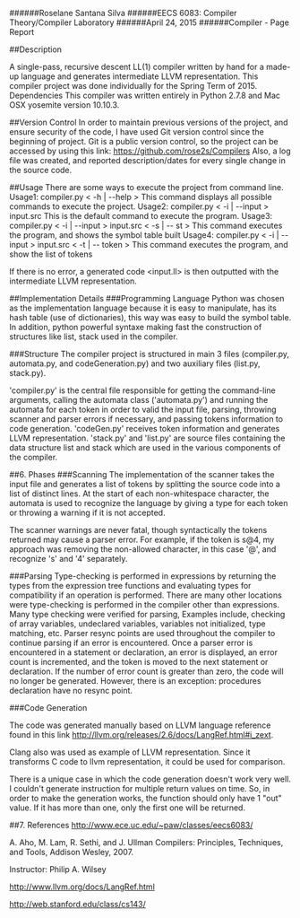 ######Roselane Santana Silva
######EECS 6083: Compiler Theory/Compiler Laboratory
######April 24, 2015
######Compiler - Page Report

##Description

A single-pass, recursive descent LL(1) compiler written by hand for a made-up language and generates intermediate LLVM representation. This compiler project was done individually for the Spring Term of 2015.
Dependencies
This compiler was written entirely in Python 2.7.8 and Mac OSX yosemite version 10.10.3.

##Version Control
In order to maintain previous versions of the project, and ensure security of the code, I have used Git version control since the beginning of project. Git is a public version control, so the project can be accessed by using this link: https://github.com/rose2s/Compilers
Also, a log file was created, and reported description/dates for every single change in the source code.

##Usage
There are some ways to execute the project from command line.
Usage1: compiler.py < -h | --help >
This command displays all possible commands to execute the project.
Usage2: compiler.py < -i | --input > input.src 
This is the default command to execute the program.
Usage3: compiler.py < -i | --input > input.src < -s | -- st >
This command executes the program, and shows the symbol table built
Usage4: compiler.py < -i | --input > input.src < -t | -- token >
This command executes the program, and show the list of tokens

If there is no error, a generated code <input.ll> is then outputted with the intermediate LLVM representation. 

##Implementation Details
###Programming Language
Python was chosen as the implementation language because it is easy to manipulate, has its hash table (use of dictionaries), this way was easy to build the symbol table. In addition, python powerful syntaxe making fast the construction of structures like list, stack used in the compiler.

###Structure
The compiler project is structured in main 3 files (compiler.py, automata.py, and codeGeneration.py)  and two auxiliary files (list.py, stack.py).

'compiler.py' is the central file responsible for getting the command-line arguments, calling the automata class ('automata.py') and running the automata for each token in order to valid the input file, parsing, throwing scanner and parser errors if necessary, and passing tokens information to code generation. 
'codeGen.py' receives token information and generates LLVM representation. 
'stack.py' and 'list.py' are source files containing the data structure list and stack which are used in the various components of the compiler.

##6. Phases
###Scanning
The implementation of the scanner takes the input file and generates a list of tokens by splitting the source code into a list of distinct lines. At the start of each non-whitespace character, the automata is used to recognize the language by giving a type for each token or throwing a warning if it is not accepted. 

The scanner warnings are never fatal, though syntactically the tokens returned
may cause a parser error. For example, if the token is s@4, my approach was removing the non-allowed character, in this case '@', and recognize 's' and '4' separately. 


###Parsing
Type-checking is performed in expressions by returning the types from the
expression tree functions and evaluating types for compatibility if an
operation is performed. There are many other locations were type-checking is
performed in the compiler other than expressions. Many type checking were verified for parsing, Examples include, checking of array variables, undeclared variables, variables not initialized, type matching, etc.
Parser resync points are used throughout the compiler to continue parsing if
an error is encountered. 
Once a parser error is encountered in a statement or declaration, an error is displayed, an error count is incremented, and the token is moved to the next statement or declaration.
If the number of error count is greater than zero, the code will no longer
be generated.
However, there is an exception: procedures declaration have no resync point.

###Code Generation

The code was generated manually based on LLVM language reference found in this link http://llvm.org/releases/2.6/docs/LangRef.html#i_zext.

Clang also was used as example of LLVM representation. Since it transforms C code to llvm representation, it could be used for comparison.

There is a unique case in which the code generation doesn't work very well. I couldn't generate instruction for multiple return values on time. So, in order to make the generation works, the function should only have 1 "out" value. If it has more than one, only the first one will be returned.


##7. References
http://www.ece.uc.edu/~paw/classes/eecs6083/

A. Aho, M. Lam, R. Sethi, and J. Ullman Compilers: Principles, Techniques, and Tools, Addison Wesley, 2007.

Instructor: Philip A. Wilsey 

http://www.llvm.org/docs/LangRef.html

http://web.stanford.edu/class/cs143/

